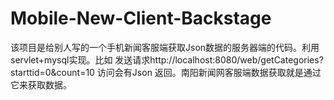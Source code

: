 Mobile-New-Client-Backstage
======================

该项目是给别人写的一个手机新闻客服端获取Json数据的服务器端的代码。利用servlet+mysql实现。比如 发送请求http://localhost:8080/web/getCategories?starttid=0&count=10 访问会有Json 返回。南阳新闻网客服端数据获取就是通过它来获取数据。
